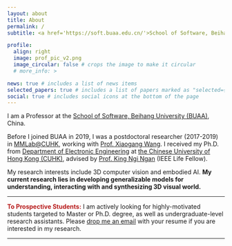 ```yaml
---
layout: about
title: About
permalink: /
subtitle: <a href='https://soft.buaa.edu.cn/'>School of Software, Beihang University</a>

profile:
  align: right
  image: prof_pic_v2.png
  image_circular: false # crops the image to make it circular
  # more_info: >

news: true # includes a list of news items
selected_papers: true # includes a list of papers marked as "selected={true}"
social: true # includes social icons at the bottom of the page
---
```



I am a Professor at the [School of Software, Beihang University (BUAA)](http://soft.buaa.edu.cn/), China.

Before I joined BUAA in 2019, I was a postdoctoral researcher (2017-2019) in [MMLab@CUHK](https://mmlab.ie.cuhk.edu.hk/), working with [Prof. Xiaogang Wang](http://www.ee.cuhk.edu.hk/~xgwang/). I received my Ph.D. from [Department of Electronic Engineering](http://www.ee.cuhk.edu.hk/en-gb/) at [the Chinese University of Hong Kong (CUHK)](https://www.cuhk.edu.hk/english/index.html), advised by [Prof. King Ngi Ngan](http://www.ee.cuhk.edu.hk/~knngan/) (IEEE Life Fellow).

My research interests include 3D computer vision and embodied AI. **My current research lies in developing generalizable models for understanding, interacting with and synthesizing 3D visual world.**

<!-- - **Perception**: How to robustly perceive semantics and geometries in the wild?
- **Reasoning**: How to perform transparent and trustworthy reasoning for language-grounded tasks?
- **Synthesis**: How to synthesize high-fidelity 2D/3D contents controlled by cross-modal guidance? -->

---
<i class="fa-solid fa-thumbtack" style="color:#b71c1c"></i><b style="color:#b71c1c"> To Prospective Students:</b> I am actively looking for highly-motivated students targeted to Master or Ph.D. degree, as well as undergraduate-level research assistants. Please [drop me an email](mailto:lsheng@buaa.edu.cn) with your resume if you are interested in my research.

---

<!-- <i class="fa-solid fa-search"></i> **Lu Sheng** refers to **盛律** [(How to pronounce it?)](https://translate.google.com/?hl=en%26tab=TT#zh-CN/zh-CN/%E7%9B%9B%E5%BE%8B) in Chinese characters, while **律** may also be rendered as **Lü**, **Lv** or **Lyu** in English in different circumstances. -->

<!-- 
Write your biography here. Tell the world about yourself. Link to your favorite [subreddit](http://reddit.com). You can put a picture in, too. The code is already in, just name your picture `prof_pic.jpg` and put it in the `img/` folder.

Put your address / P.O. box / other info right below your picture. You can also disable any of these elements by editing `profile` property of the YAML header of your `_pages/about.md`. Edit `_bibliography/papers.bib` and Jekyll will render your [publications page](/al-folio/publications/) automatically.

Link to your social media connections, too. This theme is set up to use [Font Awesome icons](https://fontawesome.com/) and [Academicons](https://jpswalsh.github.io/academicons/), like the ones below. Add your Facebook, Twitter, LinkedIn, Google Scholar, or just disable all of them. -->